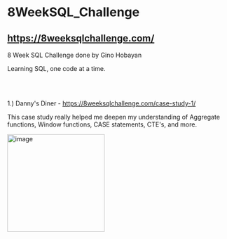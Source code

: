 # 8WeekSQL_Challenge

## https://8weeksqlchallenge.com/

8 Week SQL Challenge done by Gino Hobayan

Learning SQL, one code at a time.

<br>
<br>

1.) Danny's Diner - https://8weeksqlchallenge.com/case-study-1/

This case study really helped me deepen my understanding of Aggregate functions, Window functions, CASE statements, CTE's, and more.


<img width="222" alt="image" src="https://github.com/Gino-Freud-Hobayan/8WeekSQL_Challenge/assets/117270964/5a829950-1761-48ee-8ec4-e118ed9a470c">







